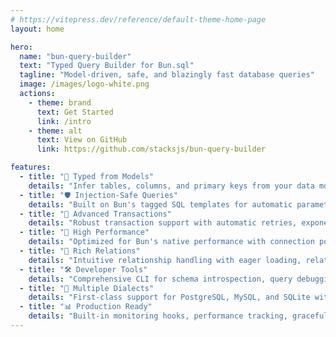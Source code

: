 ```yaml
---
# https://vitepress.dev/reference/default-theme-home-page
layout: home

hero:
  name: "bun-query-builder"
  text: "Typed Query Builder for Bun.sql"
  tagline: "Model-driven, safe, and blazingly fast database queries"
  image: /images/logo-white.png
  actions:
    - theme: brand
      text: Get Started
      link: /intro
    - theme: alt
      text: View on GitHub
      link: https://github.com/stacksjs/bun-query-builder

features:
  - title: "🧩 Typed from Models"
    details: "Infer tables, columns, and primary keys from your data models for a Kysely-like developer experience with full TypeScript safety."
  - title: "🛡️ Injection-Safe Queries"
    details: "Built on Bun's tagged SQL templates for automatic parameterization and protection against SQL injection attacks."
  - title: "🔄 Advanced Transactions"
    details: "Robust transaction support with automatic retries, exponential backoff, configurable isolation levels, savepoints, and distributed transactions."
  - title: "🚀 High Performance"
    details: "Optimized for Bun's native performance with connection pooling, cursor pagination, and efficient batch processing."
  - title: "🔗 Rich Relations"
    details: "Intuitive relationship handling with eager loading, relation counting, and existence filtering for complex data modeling."
  - title: "🛠️ Developer Tools"
    details: "Comprehensive CLI for schema introspection, query debugging, database connectivity checks, and migration management."
  - title: "🎯 Multiple Dialects"
    details: "First-class support for PostgreSQL, MySQL, and SQLite with dialect-specific optimizations and feature detection."
  - title: "📊 Production Ready"
    details: "Built-in monitoring hooks, performance tracking, graceful error handling, and operational best practices for enterprise deployment."
---
```


<Home />
